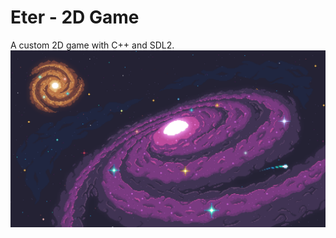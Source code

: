 # Eter - 2D Game
A custom 2D game with C++ and SDL2.
![Eter Logo](assets/Sprites/Menu/background.png)
